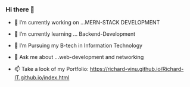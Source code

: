 ### Hi there 👋


- 🔭 I’m currently working on ...MERN-STACK DEVELOPMENT
- 🌱 I’m currently learning ... Backend-Development

- 🤔 I’m Pursuing my B-tech in Information Technology
- 💬 Ask me about ...web-development and networking
- 📫 Take a look of my Portfolio: https://richard-vinu.github.io/Richard-IT.github.io/index.html
